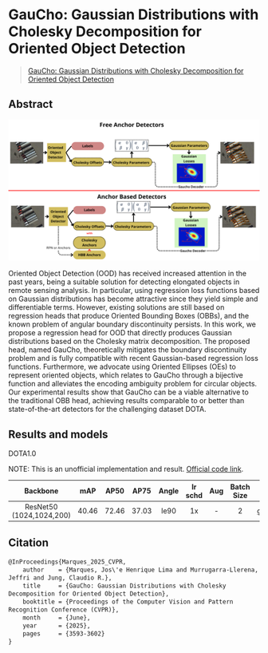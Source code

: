 # GauCho: Gaussian Distributions with Cholesky Decomposition for Oriented Object Detection

> [GauCho: Gaussian Distributions with Cholesky Decomposition for Oriented Object Detection](https://openaccess.thecvf.com/content/CVPR2025/html/Marques_GauCho_Gaussian_Distributions_with_Cholesky_Decomposition_for_Oriented_Object_Detection_CVPR_2025_paper.html)

<!-- [ALGORITHM] -->

## Abstract

<div align=center>
<img src="https://github.com/jhlmarques/GauCho/blob/main/images/concept_gaucho.png" width="800"/>
</div>

Oriented Object Detection (OOD) has received increased attention in the past years, being a suitable solution for detecting elongated objects in remote sensing analysis. In particular, using regression loss functions based on Gaussian distributions has become attractive since they yield simple and differentiable terms. However, existing solutions are still based on regression heads that produce Oriented Bounding Boxes (OBBs), and the known problem of angular boundary discontinuity persists. In this work, we propose a regression head for OOD that directly produces Gaussian distributions based on the Cholesky matrix decomposition. The proposed head, named GauCho, theoretically mitigates the boundary discontinuity problem and is fully compatible with recent Gaussian-based regression loss functions. Furthermore, we advocate using Oriented Ellipses (OEs) to represent oriented objects, which relates to GauCho through a bijective function and alleviates the encoding ambiguity problem for circular objects. Our experimental results show that GauCho can be a viable alternative to the traditional OBB head, achieving results comparable to or better than state-of-the-art detectors for the challenging dataset DOTA.

## Results and models

DOTA1.0

NOTE: This is an unofficial implementation and result. [Official code link](https://github.com/jhlmarques/GauCho).

|         Backbone         |  mAP  | AP50 | AP75 | Angle | lr schd |  Aug | Batch Size |                                                    Configs                                                     |                                                                                                                                                                              Download                                                                                                                                                                              |
| :----------------------: | :---: | :---: | :-----: | :------: | :------------: | :-: | :--------: | :------------------------------------------------------------------------------------------------------------: | :----------------------------------------------------------------------------------------------------------------------------------------------------------------------------------------------------------------------------------------------------------------------------------------------------------------------------------------------------------------: |
| ResNet50 (1024,1024,200) | 40.46 | 72.46  |   37.03    |   le90   |      1x      |  -  |     2      | [gaussian_fcos_r50_fpn_gaucho_probiou_1x_dota_le90](./configs/gaussian_fcos_r50_fpn_gaucho_probiou_1x_dota_le90.py) | [model](https://www.modelscope.cn/models/wokaikaixinxin/ai4rs/files) \| [log](https://www.modelscope.cn/models/wokaikaixinxin/ai4rs/files) |


## Citation

```
@InProceedings{Marques_2025_CVPR,
    author    = {Marques, Jos\'e Henrique Lima and Murrugarra-Llerena, Jeffri and Jung, Claudio R.},
    title     = {GauCho: Gaussian Distributions with Cholesky Decomposition for Oriented Object Detection},
    booktitle = {Proceedings of the Computer Vision and Pattern Recognition Conference (CVPR)},
    month     = {June},
    year      = {2025},
    pages     = {3593-3602}
}
```
